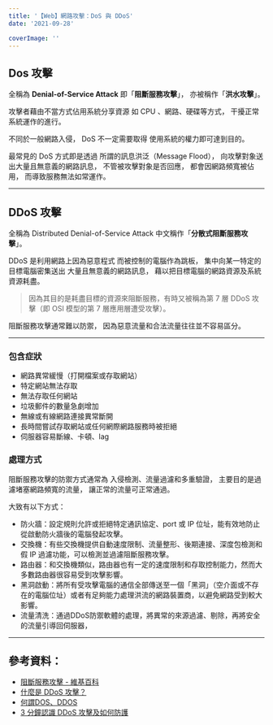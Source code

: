 ```yaml
---
title: '【Web】網路攻擊：DoS 與 DDoS'
date: '2021-09-28'

coverImage: ''
---
```


## Dos 攻擊
全稱為 **Denial-of-Service Attack**
即「**阻斷服務攻擊**」，
亦被稱作「**洪水攻擊**」。

攻擊者藉由不當方式佔用系統分享資源
如 CPU 、網路、硬碟等方式，
干擾正常系統運作的進行。

不同於一般網路入侵，
DoS 不一定需要取得
使用系統的權力即可達到目的。

最常見的 DoS 方式即是透過
所謂的訊息洪泛（Message Flood），
向攻擊對象送出大量且無意義的網路訊息，
不管被攻擊對象是否回應，
都會因網路頻寬被佔用，
而導致服務無法如常運作。

---

## DDoS 攻擊
全稱為 Distributed Denial-of-Service Attack
中文稱作「**分散式阻斷服務攻擊**」。

DDoS 是利用網路上因為惡意程式
而被控制的電腦作為跳板，
集中向某一特定的目標電腦密集送出
大量且無意義的網路訊息，
藉以把目標電腦的網路資源及系統資源耗盡。

> 因為其目的是耗盡目標的資源來阻斷服務，有時又被稱為第 7 層 DDoS 攻擊（即 OSI 模型的第 7 層應用層遭受攻擊）。

阻斷服務攻擊通常難以防禦，
因為惡意流量和合法流量往往並不容易區分。

---

### 包含症狀
- 網路異常緩慢（打開檔案或存取網站）
- 特定網站無法存取
- 無法存取任何網站
- 垃圾郵件的數量急劇增加
- 無線或有線網路連接異常斷開
- 長時間嘗試存取網站或任何網際網路服務時被拒絕
- 伺服器容易斷線、卡頓、lag

### 處理方式
阻斷服務攻擊的防禦方式通常為
入侵檢測、流量過濾和多重驗證，
主要目的是過濾堵塞網路頻寬的流量，
讓正常的流量可正常通過。

大致有以下方式：
- 防火牆：設定規則允許或拒絕特定通訊協定、port 或 IP 位址，能有效地防止從啟動防火牆後的電腦發起攻擊。
- 交換機：有些交換機提供自動速度限制、流量整形、後期連接、深度包檢測和假 IP 過濾功能，可以檢測並過濾阻斷服務攻擊。
- 路由器：和交換機類似，路由器也有一定的速度限制和存取控制能力，然而大多數路由器很容易受到攻擊影響。
- 黑洞啟動：將所有受攻擊電腦的通信全部傳送至一個「黑洞」（空介面或不存在的電腦位址）或者有足夠能力處理洪流的網路裝置商，以避免網路受到較大影響。
- 流量清洗：通過DDoS防禦軟體的處理，將異常的來源過濾、剔除，再將安全的流量引導回伺服器，

---

## 參考資料：
- [阻斷服務攻擊 - 維基百科](https://zh.wikipedia.org/wiki/%E9%98%BB%E6%96%B7%E6%9C%8D%E5%8B%99%E6%94%BB%E6%93%8A)
- [什麼是 DDoS 攻擊？](https://www.cloudflare.com/zh-tw/learning/ddos/what-is-a-ddos-attack/)
- [何謂DOS、DDOS](https://isms.ym.edu.tw/files/14-1267-11351,r12-1.php)
- [3 分鐘認識 DDoS 攻擊及如何防護](https://enterprise.fetnet.net/content/ebu/tw/epaper/tech/19th/p08.html)

